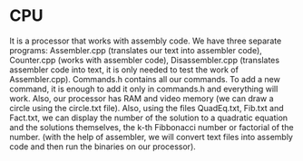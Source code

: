 # CPU
It is a processor that works with assembly code.
We have three separate programs: Assembler.cpp (translates our text into assembler code), Counter.cpp (works with assembler code), 
Disassembler.cpp (translates assembler code into text, it is only needed to test the work of Assembler.cpp). 
Commands.h contains all our commands. To add a new command, it is enough to add it only in commands.h and everything will work. 
Also, our processor has RAM and video memory (we can draw a circle using the circle.txt file). 
Also, using the files QuadEq.txt, Fib.txt and Fact.txt, we can display the number of the solution to a quadratic equation and the solutions themselves,
the k-th Fibbonacci number or factorial of the number. 
(with the help of assembler, we will convert text files into assembly code and then run the binaries on our processor).
